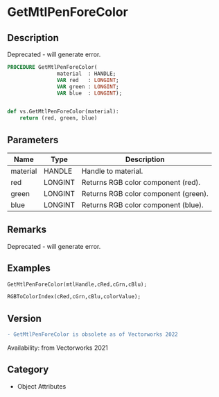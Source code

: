 # GetMtlPenForeColor

## Description
Deprecated - will generate error.

```pascal
PROCEDURE GetMtlPenForeColor(
				material  : HANDLE;
				VAR red   : LONGINT;
				VAR green : LONGINT;
				VAR blue  : LONGINT);
```

```python

def vs.GetMtlPenForeColor(material):
    return (red, green, blue)
```

## Parameters
|Name|Type|Description|
|---|---|---|
|material|HANDLE|Handle to material.|
|red|LONGINT|Returns RGB color component (red).|
|green|LONGINT|Returns RGB color component (green).|
|blue|LONGINT|Returns RGB color component (blue).|

## Remarks
Deprecated - will generate error.

## Examples
```pascal
GetMtlPenForeColor(mtlHandle,cRed,cGrn,cBlu);

RGBToColorIndex(cRed,cGrn,cBlu,colorValue);
```

## Version
```diff
- GetMtlPenForeColor is obsolete as of Vectorworks 2022
```

Availability: from Vectorworks 2021
## Category
* Object Attributes

